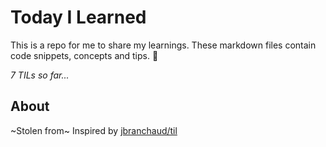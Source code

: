 # Today I Learned
This is a repo for me to share my learnings. These markdown files contain code snippets, concepts and tips. 🧠

_7 TILs so far..._

## About
~Stolen from~ Inspired by [jbranchaud/til](https://github.com/jbranchaud/til)
